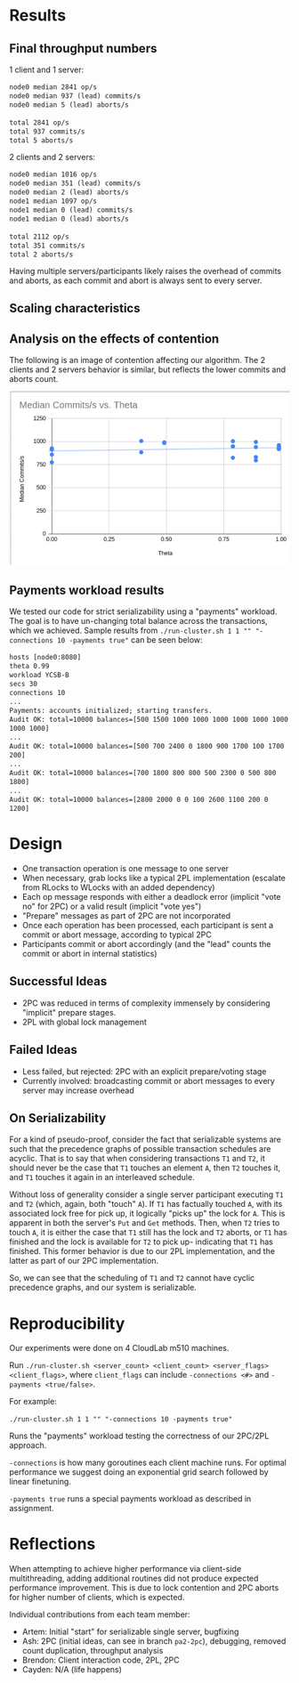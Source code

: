 # Results

## Final throughput numbers

1 client and 1 server:

```
node0 median 2841 op/s
node0 median 937 (lead) commits/s
node0 median 5 (lead) aborts/s

total 2841 op/s
total 937 commits/s
total 5 aborts/s
```

2 clients and 2 servers:

```
node0 median 1016 op/s
node0 median 351 (lead) commits/s
node0 median 2 (lead) aborts/s
node1 median 1097 op/s
node1 median 0 (lead) commits/s
node1 median 0 (lead) aborts/s

total 2112 op/s
total 351 commits/s
total 2 aborts/s
```

Having multiple servers/participants likely raises the overhead of commits and aborts, as each commit and abort is always sent to every server.

## Scaling characteristics 

## Analysis on the effects of contention

The following is an image of contention affecting our algorithm.
The 2 clients and 2 servers behavior is similar, but reflects the lower commits and aborts count.

![image info](./commits-vs-theta.png)

## Payments workload results

We tested our code for strict serializability using a "payments" workload. The goal is to have un-changing total balance across the transactions, which we achieved. Sample results from `./run-cluster.sh 1 1 "" "-connections 10 -payments true"` can be seen below:

```
hosts [node0:8080]
theta 0.99
workload YCSB-B
secs 30
connections 10
...
Payments: accounts initialized; starting transfers.
Audit OK: total=10000 balances=[500 1500 1000 1000 1000 1000 1000 1000 1000 1000]
...
Audit OK: total=10000 balances=[500 700 2400 0 1800 900 1700 100 1700 200]
...
Audit OK: total=10000 balances=[700 1800 800 800 500 2300 0 500 800 1800]
...
Audit OK: total=10000 balances=[2800 2000 0 0 100 2600 1100 200 0 1200]
```

# Design

- One transaction operation is one message to one server
- When necessary, grab locks like a typical 2PL implementation (escalate from RLocks to WLocks with an added dependency)
- Each op message responds with either a deadlock error (implicit "vote no" for 2PC) or a valid result (implicit "vote yes")
- "Prepare" messages as part of 2PC are not incorporated
- Once each operation has been processed, each participant is sent a commit or abort message, according to typical 2PC
- Participants commit or abort accordingly (and the "lead" counts the commit or abort in internal statistics)

## Successful Ideas

- 2PC was reduced in terms of complexity immensely by considering "implicit" prepare stages.
- 2PL with global lock management

## Failed Ideas

- Less failed, but rejected: 2PC with an explicit prepare/voting stage
- Currently involved: broadcasting commit or abort messages to every server may increase overhead

## On Serializability

For a kind of pseudo-proof, consider the fact that serializable systems
are such that the precedence graphs of possible transaction schedules are acyclic.
That is to say that when considering transactions `T1` and `T2`,
it should never be the case that `T1` touches an element `A`, then `T2` touches it,
and `T1` touches it again in an interleaved schedule.

Without loss of generality consider a single server participant
executing `T1` and `T2` (which, again, both "touch" `A`).
If `T1` has factually touched `A`, with its associated lock free for pick up,
it logically "picks up" the lock for `A`. This is apparent in both the server's
`Put` and `Get` methods.
Then, when `T2` tries to touch `A`,
it is either the case that `T1` still has the lock and `T2` aborts,
or `T1` has finished and the lock is available for `T2` to pick up- indicating that `T1` has finished.
This former behavior is due to our 2PL implementation, and the latter
as part of our 2PC implementation.

So, we can see that the scheduling of `T1` and `T2` cannot have cyclic precedence graphs,
and our system is serializable.

# Reproducibility
Our experiments were done on 4 CloudLab m510 machines.

Run `./run-cluster.sh <server_count> <client_count> <server_flags> <client_flags>`, where `client_flags` can include `-connections <#>` and `-payments <true/false>`.

For example:

`./run-cluster.sh 1 1 "" "-connections 10 -payments true"`

Runs the "payments" workload testing the correctness of our 2PC/2PL approach.

`-connections` is how many goroutines each client machine runs. For optimal performance we suggest doing an exponential grid search followed by linear finetuning.

`-payments true` runs a special payments workload as described in assignment.

# Reflections

When attempting to achieve higher performance via client-side multithreading, adding additional routines did not produce expected performance improvement. This is due to lock contention and 2PC aborts for higher number of clients, which is expected. 

Individual contributions from each team member:

- Artem: Initial "start" for serializable single server, bugfixing
- Ash: 2PC (initial ideas, can see in branch `pa2-2pc`), debugging, removed count duplication, throughput analysis
- Brendon: Client interaction code, 2PL, 2PC
- Cayden: N/A (life happens)
